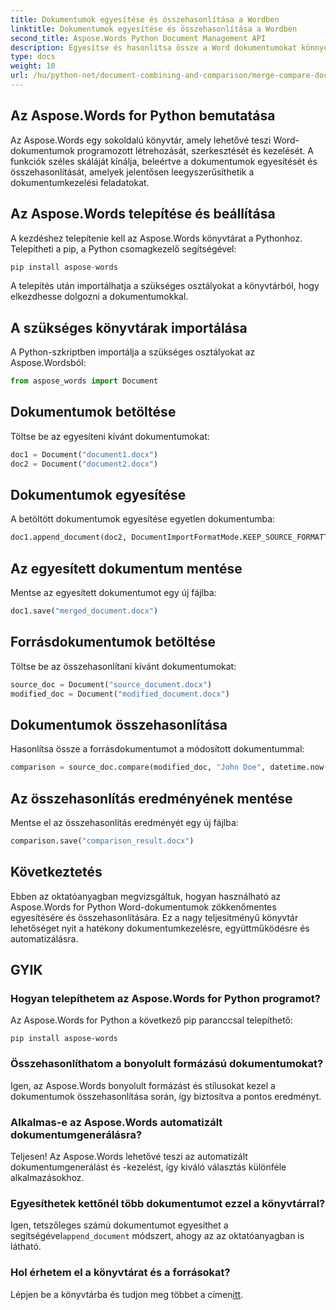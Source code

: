 ```yaml
---
title: Dokumentumok egyesítése és összehasonlítása a Wordben
linktitle: Dokumentumok egyesítése és összehasonlítása a Wordben
second_title: Aspose.Words Python Document Management API
description: Egyesítse és hasonlítsa össze a Word dokumentumokat könnyedén az Aspose.Words for Python segítségével. Tanulja meg a dokumentumok kezelését, a különbségek kiemelését és a feladatok automatizálását.
type: docs
weight: 10
url: /hu/python-net/document-combining-and-comparison/merge-compare-documents/
---
```


## Az Aspose.Words for Python bemutatása

Az Aspose.Words egy sokoldalú könyvtár, amely lehetővé teszi Word-dokumentumok programozott létrehozását, szerkesztését és kezelését. A funkciók széles skáláját kínálja, beleértve a dokumentumok egyesítését és összehasonlítását, amelyek jelentősen leegyszerűsíthetik a dokumentumkezelési feladatokat.

## Az Aspose.Words telepítése és beállítása

A kezdéshez telepítenie kell az Aspose.Words könyvtárat a Pythonhoz. Telepítheti a pip, a Python csomagkezelő segítségével:

```python
pip install aspose-words
```

A telepítés után importálhatja a szükséges osztályokat a könyvtárból, hogy elkezdhesse dolgozni a dokumentumokkal.

## A szükséges könyvtárak importálása

A Python-szkriptben importálja a szükséges osztályokat az Aspose.Wordsból:

```python
from aspose_words import Document
```

## Dokumentumok betöltése

Töltse be az egyesíteni kívánt dokumentumokat:

```python
doc1 = Document("document1.docx")
doc2 = Document("document2.docx")
```

## Dokumentumok egyesítése

A betöltött dokumentumok egyesítése egyetlen dokumentumba:

```python
doc1.append_document(doc2, DocumentImportFormatMode.KEEP_SOURCE_FORMATTING)
```

## Az egyesített dokumentum mentése

Mentse az egyesített dokumentumot egy új fájlba:

```python
doc1.save("merged_document.docx")
```

## Forrásdokumentumok betöltése

Töltse be az összehasonlítani kívánt dokumentumokat:

```python
source_doc = Document("source_document.docx")
modified_doc = Document("modified_document.docx")
```

## Dokumentumok összehasonlítása

Hasonlítsa össze a forrásdokumentumot a módosított dokumentummal:

```python
comparison = source_doc.compare(modified_doc, "John Doe", datetime.now())
```

## Az összehasonlítás eredményének mentése

Mentse el az összehasonlítás eredményét egy új fájlba:

```python
comparison.save("comparison_result.docx")
```

## Következtetés

Ebben az oktatóanyagban megvizsgáltuk, hogyan használható az Aspose.Words for Python Word-dokumentumok zökkenőmentes egyesítésére és összehasonlítására. Ez a nagy teljesítményű könyvtár lehetőséget nyit a hatékony dokumentumkezelésre, együttműködésre és automatizálásra.

## GYIK

### Hogyan telepíthetem az Aspose.Words for Python programot?

Az Aspose.Words for Python a következő pip paranccsal telepíthető:
```
pip install aspose-words
```

### Összehasonlíthatom a bonyolult formázású dokumentumokat?

Igen, az Aspose.Words bonyolult formázást és stílusokat kezel a dokumentumok összehasonlítása során, így biztosítva a pontos eredményt.

### Alkalmas-e az Aspose.Words automatizált dokumentumgenerálásra?

Teljesen! Az Aspose.Words lehetővé teszi az automatizált dokumentumgenerálást és -kezelést, így kiváló választás különféle alkalmazásokhoz.

### Egyesíthetek kettőnél több dokumentumot ezzel a könyvtárral?

Igen, tetszőleges számú dokumentumot egyesíthet a segítségével`append_document` módszert, ahogy az az oktatóanyagban is látható.

### Hol érhetem el a könyvtárat és a forrásokat?

 Lépjen be a könyvtárba és tudjon meg többet a címen[itt](https://releases.aspose.com/words/python/).